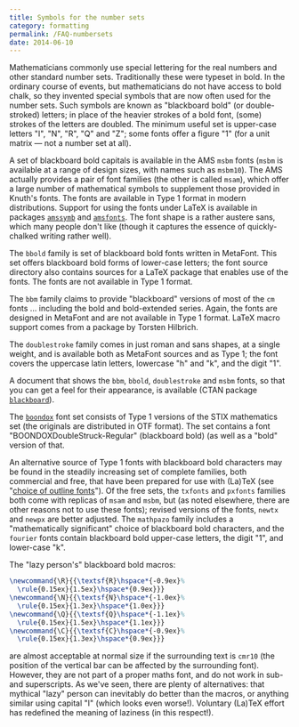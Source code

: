 ```yaml
---
title: Symbols for the number sets
category: formatting
permalink: /FAQ-numbersets
date: 2014-06-10
---
```


Mathematicians commonly use special lettering for the real numbers and
other standard number sets. Traditionally these were typeset in bold.
In the ordinary course of events, but mathematicians do not have
access to bold chalk, so they invented special symbols that are now
often used for the number sets.  Such symbols are known as
"blackboard bold" (or double-stroked) letters; in place of the heavier
strokes of a bold font, (some) strokes of the letters are doubled.
The minimum useful set is upper-case letters "I", "N", "R", "Q" and
"Z"; some fonts offer a figure "1" (for a unit matrix&nbsp;&mdash; not a number
set at all).

A set of blackboard bold capitals is available in the AMS
`msbm` fonts (`msbm` is available at a range of
design sizes, with names such as `msbm10`).  The AMS
actually provides a pair of font
families (the other is called `msam`), which offer a large number of
mathematical symbols to supplement those provided in Knuth's fonts.
The fonts are available in Type&nbsp;1 format in
modern distributions.   Support for using the fonts under
LaTeX is available in packages [`amssymb`](https://ctan.org/pkg/amsfonts) and
[`amsfonts`](https://ctan.org/pkg/amsfonts).  The font shape is a rather
austere sans, which many people don't like (though it captures the
essence of quickly-chalked writing rather well).

The `bbold` family is set of blackboard bold fonts written in
MetaFont.  This set offers blackboard bold forms of lower-case letters;
the font source directory also contains sources for a LaTeX package
that enables use of the fonts.  The fonts are not available in Type&nbsp;1 format.

The `bbm` family claims to provide
"blackboard" versions of most of the `cm` fonts&nbsp;&hellip; including
the bold and bold-extended series.  Again, the fonts are designed in
MetaFont and are not available in Type&nbsp;1 format.  LaTeX macro support
comes from a package by Torsten Hilbrich.

The `doublestroke` family comes in just roman
and sans shapes, at a single weight, and is available both as MetaFont
sources and as Type&nbsp;1; the font covers the uppercase latin letters,
lowercase "h" and "k", and the digit "1".

A document that shows the `bbm`, `bbold`,
`doublestroke` and `msbm` fonts, so that you can get
a feel for their appearance, is available (CTAN package
[`blackboard`](https://ctan.org/pkg/blackboard)).

The [`boondox`](https://ctan.org/pkg/boondox) font set consists of Type&nbsp;1 versions of the
STIX mathematics set (the originals are distributed in
OTF format).  The set contains a font
"BOONDOXDoubleStruck-Regular" (blackboard bold) (as well as a "bold"
version of that.

An alternative source of Type&nbsp;1 fonts with blackboard bold characters
may be found in the steadily increasing set of complete families, both
commercial and free, that have been prepared for use with (La)TeX
(see 
"[choice of outline fonts](FAQ-psfchoice)").
Of the free sets, the `txfonts` and `pxfonts` families
both come with replicas of `msam` and `msbm`, but
(as noted elsewhere, there are other reasons not to use these fonts);
revised versions of the fonts, `newtx` and `newpx`
are better adjusted.  The `mathpazo` family includes a
"mathematically significant" choice of blackboard bold characters, and the
`fourier` fonts contain blackboard bold upper-case letters,
the digit "1", and lower-case "k".

The "lazy person's" blackboard bold macros:
<!-- {% raw %} -->
```latex
\newcommand{\R}{{\textsf{R}\hspace*{-0.9ex}%
  \rule{0.15ex}{1.5ex}\hspace*{0.9ex}}}
\newcommand{\N}{{\textsf{N}\hspace*{-1.0ex}%
  \rule{0.15ex}{1.3ex}\hspace*{1.0ex}}}
\newcommand{\Q}{{\textsf{Q}\hspace*{-1.1ex}%
  \rule{0.15ex}{1.5ex}\hspace*{1.1ex}}}
\newcommand{\C}{{\textsf{C}\hspace*{-0.9ex}%
  \rule{0.15ex}{1.3ex}\hspace*{0.9ex}}}
```
<!-- {% endraw %} -->
are almost acceptable at normal size if the surrounding text is
`cmr10` (the position of the vertical bar can be affected by
the surrounding font).  However, they are not part of a proper maths font,
and do not work in sub- and superscripts.  As we've seen, there are
plenty of alternatives: that mythical "lazy" person can inevitably
do better than the macros, or anything similar using capital "I"
(which looks even worse!).  Voluntary  (La)TeX effort has redefined
the meaning of laziness (in this respect!).


